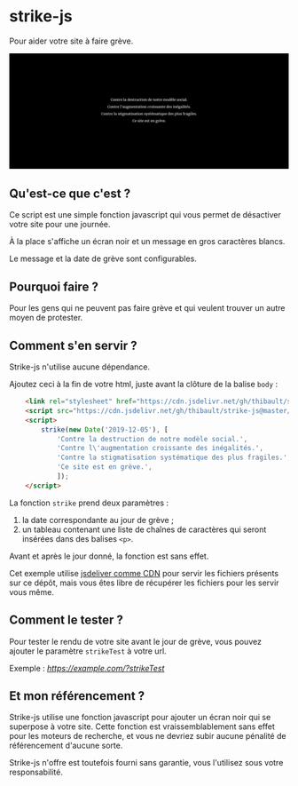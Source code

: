 # strike-js

Pour aider votre site à faire grève.

![Exemple de fonctionnement de strike-js](strike-js-demo.png)

## Qu'est-ce que c'est ?

Ce script est une simple fonction javascript qui vous permet de désactiver
votre site pour une journée.

À la place s'affiche un écran noir et un message en gros caractères blancs.

Le message et la date de grève sont configurables.


## Pourquoi faire ?

Pour les gens qui ne peuvent pas faire grève et qui veulent trouver un autre
moyen de protester.


## Comment s'en servir ?

Strike-js n'utilise aucune dépendance.

Ajoutez ceci à la fin de votre html, juste avant la clôture de la balise
`body` :

```html
    <link rel="stylesheet" href="https://cdn.jsdelivr.net/gh/thibault/strike-js@master/strike.css" type="text/css" charset="utf-8">
    <script src="https://cdn.jsdelivr.net/gh/thibault/strike-js@master/strike.js"></script>
    <script>
        strike(new Date('2019-12-05'), [
            'Contre la destruction de notre modèle social.',
            'Contre l\'augmentation croissante des inégalités.',
            'Contre la stigmatisation systématique des plus fragiles.',
            'Ce site est en grève.',
            ]);
    </script>
```

La fonction `strike` prend deux paramètres :

1. la date correspondante au jour de grève ;
2. un tableau contenant une liste de chaînes de caractères qui seront
   insérées dans des balises `<p>`.

Avant et après le jour donné, la fonction est sans effet.

Cet exemple utilise [jsdeliver comme CDN](https://www.jsdelivr.com/?docs=gh)
pour servir les fichiers présents sur ce dépôt, mais vous êtes libre de
récupérer les fichiers pour les servir vous même.


## Comment le tester ?

Pour tester le rendu de votre site avant le jour de grève, vous pouvez ajouter
le paramètre `strikeTest` à votre url.

Exemple : *https://example.com/?strikeTest*


## Et mon référencement ?

Strike-js utilise une fonction javascript pour ajouter un écran noir qui se
superpose à votre site. Cette fonction est vraissemblablement sans effet pour
les moteurs de recherche, et vous ne devriez subir aucune pénalité de
référencement d'aucune sorte.

Strike-js n'offre est toutefois fourni sans garantie, vous l'utilisez sous
votre responsabilité.
